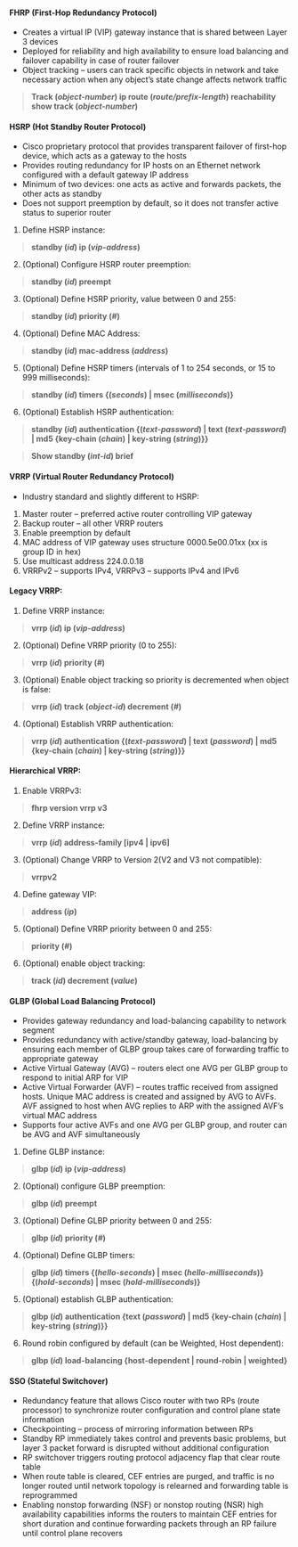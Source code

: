 #### FHRP (First-Hop Redundancy Protocol)
* Creates a virtual IP (VIP) gateway instance that is shared between Layer 3 devices
* Deployed for reliability and high availability to ensure load balancing and failover capability in case of router failover
* Object tracking – users can track specific objects in network and take necessary action when any object’s state change affects network traffic
> **Track (*object-number*) ip route (*route/prefix-length*) reachability** 
> **show track (*object-number*)**


#### HSRP (Hot Standby Router Protocol)
* Cisco proprietary protocol that provides transparent failover of first-hop device, which acts as a gateway to the hosts
* Provides routing redundancy for IP hosts on an Ethernet network configured with a default gateway IP address
* Minimum of two devices: one acts as active and forwards packets, the other acts as standby
* Does not support preemption by default, so it does not transfer active status to superior router
1. Define HSRP instance: 
> **standby (*id*) ip (*vip-address*)**  
2. (Optional) Configure HSRP router preemption:
> **standby (*id*) preempt**  
3. (Optional) Define HSRP priority, value between 0 and 255: 
> **standby (*id*) priority (*#*)**  
4. (Optional) Define MAC Address:
> **standby (*id*) mac-address (*address*)**  
5. (Optional) Define HSRP timers (intervals of 1 to 254 seconds, or 15 to 999 milliseconds):
> **standby (*id*) timers {(*seconds*) | msec (*milliseconds*)}**  
6. (Optional) Establish HSRP authentication:
> **standby (*id*) authentication {(*text-password*) | text (*text-password*) | md5 {key-chain (*chain*) | key-string (*string*)}}**  

> **Show standby (*int-id*) brief**

#### VRRP (Virtual Router Redundancy Protocol)
* Industry standard and slightly different to HSRP:
1. Master router – preferred active router controlling VIP gateway
2. Backup router – all other VRRP routers
3. Enable preemption by default
4. MAC address of VIP gateway uses structure 0000.5e00.01xx (xx is group ID in hex)
5. Use multicast address 224.0.0.18
6. VRRPv2 – supports IPv4, VRRPv3 – supports IPv4 and IPv6
  
#### Legacy VRRP:
1. Define VRRP instance:
> **vrrp (*id*) ip (*vip-address*)**
2. (Optional) Define VRRP priority (0 to 255):
> **vrrp (*id*) priority (*#*)**
3. (Optional) Enable object tracking so priority is decremented when object is false:
> **vrrp (*id*) track (*object-id*) decrement (*#*)**
4. (Optional) Establish VRRP authentication:
> **vrrp (*id*) authentication {(*text-password*) | text (*password*) | md5 {key-chain (*chain*) | key-string (*string*)}}**

#### Hierarchical VRRP:
1. Enable VRRPv3:
> **fhrp version vrrp v3**
2. Define VRRP instance:
> **vrrp (*id*) address-family [ipv4 | ipv6]**
3. (Optional) Change VRRP to Version 2(V2 and V3 not compatible):
> **vrrpv2**
4. Define gateway VIP:
> **address (*ip*)**
5. (Optional) Define VRRP priority between 0 and 255:
> **priority (*#*)**
6. (Optional) enable object tracking:
> **track (*id*) decrement (*value*)**


#### GLBP (Global Load Balancing Protocol)
* Provides gateway redundancy and load-balancing capability to network segment
* Provides redundancy with active/standby gateway, load-balancing by ensuring each member of GLBP group takes care of forwarding traffic to appropriate gateway
* Active Virtual Gateway (AVG) – routers elect one AVG per GLBP group to respond to initial ARP for VIP
* Active Virtual Forwarder (AVF) – routes traffic received from assigned hosts. Unique MAC address is created and assigned by AVG to AVFs. AVF assigned to host when AVG replies to ARP with the assigned AVF’s virtual MAC address
* Supports four active AVFs and one AVG per GLBP group, and router can be AVG and AVF simultaneously
1. Define GLBP instance:
> **glbp (*id*) ip (*vip-address*)**
2. (Optional) configure GLBP preemption:
> **glbp (*id*) preempt**
3. (Optional) Define GLBP priority between 0 and 255:
> **glbp (*id*) priority (*#*)**
4. (Optional) Define GLBP timers:
> **glbp (*id*) timers {(*hello-seconds*) | msec (*hello-milliseconds*)} {(*hold-seconds*) | msec (*hold-milliseconds*)}**
5. (Optional) establish GLBP authentication:
> **glbp (*id*) authentication {text (*password*) | md5 {key-chain (*chain*) | key-string (*string*)}}**
6. Round robin configured by default (can be Weighted, Host dependent):
> **glbp (*id*) load-balancing {host-dependent | round-robin | weighted}**


#### SSO (Stateful Switchover)
* Redundancy feature that allows Cisco router with two RPs (route processor) to synchronize router configuration and control plane state information
* Checkpointing – process of mirroring information between RPs
* Standby RP immediately takes control and prevents basic problems, but layer 3 packet forward is disrupted without additional configuration
* RP switchover triggers routing protocol adjacency flap that clear route table
* When route table is cleared, CEF entries are purged, and traffic is no longer routed until network topology is relearned and forwarding table is reprogrammed
* Enabling nonstop forwarding (NSF) or nonstop routing (NSR) high availability capabilities informs the routers to maintain CEF entries for short duration and continue forwarding packets through an RP failure until control plane recovers
